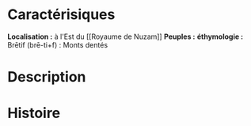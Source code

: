 # Caractérisiques
**Localisation :** à l'Est du [[Royaume de Nuzam]]
**Peuples :** 
**éthymologie :** Brētif (brē-ti+f) : Monts dentés 
# Description
# Histoire
